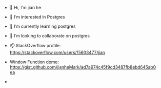 - 👋 Hi, I’m jian he
- 👀 I’m interested in Postgres
- 🌱 I’m currently learning postgres
- 💞️ I’m looking to collaborate on postgres
- 📫 StackOverflow profile: https://stackoverflow.com/users/15603477/jian
-  Window Function demo: https://gist.github.com/jianheMark/ad7a974c45f9cd3487fb8ebd645ab0ea

- 

<!---
jianheMark/jianheMark is a ✨ special ✨ repository because its `README.md` (this file) appears on your GitHub profile.
You can click the Preview link to take a look at your changes.
--->
